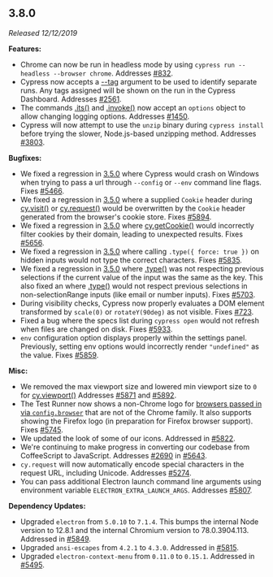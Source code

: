 ## 3.8.0

_Released 12/12/2019_

**Features:**

- Chrome can now be run in headless mode by using `cypress run --headless --browser chrome`. Addresses [#832](https://github.com/cypress-io/cypress/issues/832).
- Cypress now accepts a [--tag](/guides/guides/command-line#cypress-run-tag-lt-tag-gt) argument to be used to identify separate runs. Any tags assigned will be shown on the run in the Cypress Dashboard. Addresses [#2561](https://github.com/cypress-io/cypress/issues/2561).
- The commands [.its()](/api/commands/its) and [.invoke()](/api/commands/invoke) now accept an `options` object to allow changing logging options. Addresses [#1450](https://github.com/cypress-io/cypress/issues/1450).
- Cypress will now attempt to use the `unzip` binary during `cypress install` before trying the slower, Node.js-based unzipping method. Addresses [#3803](https://github.com/cypress-io/cypress/issues/3803).

**Bugfixes:**

- We fixed a regression in [3.5.0](#3-5-0) where Cypress would crash on Windows when trying to pass a url through `--config` or `--env` command line flags. Fixes [#5466](https://github.com/cypress-io/cypress/issues/5466).
- We fixed a regression in [3.5.0](#3-5-0) where a supplied `Cookie` header during [cy.visit()](/api/commands/visit) or [cy.request()](/api/commands/request) would be overwritten by the `Cookie` header generated from the browser's cookie store. Fixes [#5894](https://github.com/cypress-io/cypress/issues/5894).
- We fixed a regression in [3.5.0](#3-5-0) where [cy.getCookie()](/api/commands/getcookie) would incorrectly filter cookies by their domain, leading to unexpected results. Fixes [#5656](https://github.com/cypress-io/cypress/issues/5656).
- We fixed a regression in [3.5.0](#3-5-0) where calling `.type({ force: true })` on hidden inputs would not type the correct characters. Fixes [#5835](https://github.com/cypress-io/cypress/issues/5835).
- We fixed a regression in [3.5.0](#3-5-0) where [.type()](/api/commands/type) was not respecting previous selections if the current value of the input was the same as the key. This also fixed an where [.type()](/api/commands/type) would not respect previous selections in non-selectionRange inputs (like email or number inputs). Fixes [#5703](https://github.com/cypress-io/cypress/issues/5703).
- During visibility checks, Cypress now properly evaluates a DOM element transformed by `scale(0)` or `rotateY(90deg)` as not visible. Fixes [#723](https://github.com/cypress-io/cypress/issues/723).
- Fixed a bug where the specs list during `cypress open` would not refresh when files are changed on disk. Fixes [#5933](https://github.com/cypress-io/cypress/issues/5933).
- `env` configuration option displays properly within the settings panel. Previously, setting env options would incorrectly render `"undefined"` as the value. Fixes [#5859](https://github.com/cypress-io/cypress/issues/5859).

**Misc:**

- We removed the max viewport size and lowered min viewport size to `0` for [cy.viewport()](/api/commands/viewport) Addresses [#5871](https://github.com/cypress-io/cypress/issues/5871) and [#5892](https://github.com/cypress-io/cypress/issues/5892).
- The Test Runner now shows a non-Chrome logo for [browsers passed in via `config.browser`](/guides/guides/launching-browsers#Customize-available-browsers) that are not of the Chrome family. It also supports showing the Firefox logo (in preparation for Firefox browser support). Fixes [#5745](https://github.com/cypress-io/cypress/issues/5745).
- We updated the look of some of our icons. Addressed in [#5822](https://github.com/cypress-io/cypress/pull/5822).
- We're continuing to make progress in converting our codebase from CoffeeScript to JavaScript. Addresses [#2690](https://github.com/cypress-io/cypress/issues/2690) in [#5643](https://github.com/cypress-io/cypress/pull/5643).
- `cy.request` will now automatically encode special characters in the request URL, including Unicode. Addresses [#5274](https://github.com/cypress-io/cypress/issues/5274).
- You can pass additional Electron launch command line arguments using environment variable `ELECTRON_EXTRA_LAUNCH_ARGS`. Addresses [#5807](https://github.com/cypress-io/cypress/issues/5807).

**Dependency Updates:**

- Upgraded `electron` from `5.0.10` to `7.1.4`. This bumps the internal Node version to 12.8.1 and the internal Chromium version to 78.0.3904.113. Addressed in [#5849](https://github.com/cypress-io/cypress/pull/5849).
- Upgraded `ansi-escapes` from `4.2.1` to `4.3.0`. Addressed in [#5815](https://github.com/cypress-io/cypress/pull/5815).
- Upgraded `electron-context-menu` from `0.11.0` to `0.15.1`. Addressed in [#5495](https://github.com/cypress-io/cypress/pull/5495).
